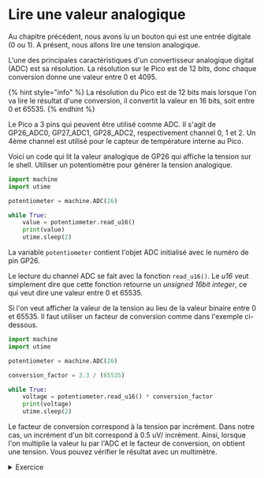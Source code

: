 # Lire une valeur analogique

Au chapitre précédent, nous avons lu un bouton qui est une entrée digitale (0 ou 1). A présent, nous allons lire une tension analogique.&#x20;

L'une des principales caractéristiques d'un convertisseur analogique digital (ADC) est sa résolution. La résolution sur le Pico est de 12 bits, donc chaque conversion donne une valeur entre 0 et 4095.

{% hint style="info" %}
La résolution du Pico est de 12 bits mais lorsque l'on va lire le résultat d'une conversion, il convertit la valeur en 16 bits, soit entre 0 et 65535.
{% endhint %}

Le Pico a 3 pins qui peuvent être utilisé comme ADC. Il s'agit de GP26\_ADC0, GP27\_ADC1, GP28\_ADC2, respectivement channel 0, 1 et 2. Un 4ème channel est utilisé pour le capteur de température interne au Pico.

Voici un code qui lit la valeur analogique de GP26 qui affiche la tension sur le shell. Utiliser un potentiomètre pour générer la tension analogique.&#x20;

```python
import machine
import utime

potentiometer = machine.ADC(26)

while True:
    value = potentiometer.read_u16() 
    print(value)
    utime.sleep(2)
```

La variable `potentiometer` contient l'objet ADC initialisé avec le numéro de pin GP26.

Le lecture du channel ADC se fait avec la fonction `read_u16()`. Le _u16_ veut simplement dire que cette fonction retourne un _unsigned 16bit integer_, ce qui veut dire une valeur entre 0 et 65535.

Si l'on veut afficher la valeur de la tension au lieu de la valeur binaire entre 0 et 65535. Il faut utiliser un facteur de conversion comme dans l'exemple ci-dessous.&#x20;

```python
import machine
import utime

potentiometer = machine.ADC(26)

conversion_factor = 3.3 / (65535)

while True:
    voltage = potentiometer.read_u16() * conversion_factor
    print(voltage)
    utime.sleep(2)
```

Le facteur de conversion correspond à la tension par incrément. Dans notre cas, un incrément d'un bit correspond à 0.5 uV/ incrément. Ainsi, lorsque l'on multiplie la valeur lu par l'ADC et le facteur de conversion, on obtient une tension. Vous pouvez vérifier le résultat avec un multimètre.

<details>

<summary>Exercice</summary>

Faire un chenillard avec 5 leds dont la vitesse varie à l'aide d'un potentiomètre.

</details>
